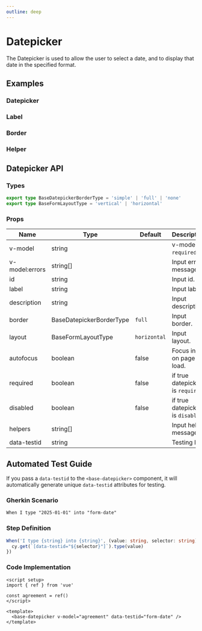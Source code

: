 ```yaml
---
outline: deep
---
```


<script setup lang="ts">
import DatepickerExample from './demo/datepicker/datepicker-example.vue'
import DatepickerLabel from './demo/datepicker/datepicker-label.vue'
import DatepickerBorder from './demo/datepicker/datepicker-border.vue'
import DatepickerHelper from './demo/datepicker/datepicker-helper.vue'
</script>

# Datepicker

The Datepicker is used to allow the user to select a date, and to display that date in the specified format.

## Examples

### Datepicker

<!--@include: ./demo/datepicker/datepicker-example.md-->

### Label

<!--@include: ./demo/datepicker/datepicker-label.md-->

### Border

<!--@include: ./demo/datepicker/datepicker-border.md-->

### Helper

<!--@include: ./demo/datepicker/datepicker-helper.md-->

## Datepicker API

### Types

```ts
export type BaseDatepickerBorderType = 'simple' | 'full' | 'none'
export type BaseFormLayoutType = 'vertical' | 'horizontal'
```

### Props

| Name           | Type                     | Default    | Description                       |
| -------------- | ------------------------ | ---------- | --------------------------------- |
| v-model        | string                   |            | v-model is `required`.            |
| v-model:errors | string[]                 |            | Input error message.              |
| id             | string                   |            | Input id.                         |
| label          | string                   |            | Input label.                      |
| description    | string                   |            | Input description.                |
| border         | BaseDatepickerBorderType | `full`   | Input border.                     |
| layout         | BaseFormLayoutType       | `horizontal` | Input layout.                     |
| autofocus      | boolean                  | false      | Focus input on page load.         |
| required       | boolean                  | false      | if true datepicker is `required`. |
| disabled       | boolean                  | false      | if true datepicker is `disabled`. |
| helpers        | string[]                 |            | Input helper message.             |
| data-testid    | string                   |            | Testing ID.                       |

## Automated Test Guide

If you pass a `data-testid` to the `<base-datepicker>` component, it will automatically generate unique `data-testid` attributes for testing.

### Gherkin Scenario

```txt
When I type "2025-01-01" into "form-date"
```

### Step Definition

```ts
When('I type {string} into {string}', (value: string, selector: string) => {
  cy.get(`[data-testid="${selector}"]`).type(value)
})
```

### Code Implementation

```vue
<script setup>
import { ref } from 'vue'

const agreement = ref()
</script>

<template>
  <base-datepicker v-model="agreement" data-testid="form-date" />
</template>
```
